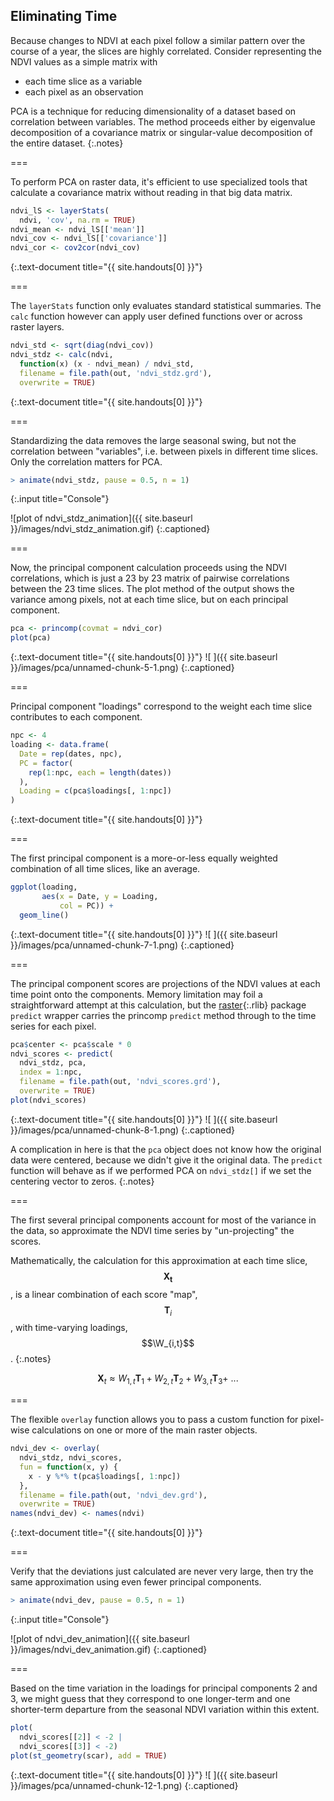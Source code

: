 ---
---

## Eliminating Time

Because changes to NDVI at each pixel follow a similar pattern over the course
of a year, the slices are highly correlated. Consider representing the NDVI
values as a simple matrix with

- each time slice as a variable
- each pixel as an observation

PCA is a technique for reducing dimensionality of a dataset based on correlation
between variables. The method proceeds either by eigenvalue decomposition of a
covariance matrix or singular-value decomposition of the entire dataset.
{:.notes}

===

To perform PCA on raster data, it's efficient to use specialized tools that
calculate a covariance matrix without reading in that big data matrix.



~~~r
ndvi_lS <- layerStats(
  ndvi, 'cov', na.rm = TRUE)
ndvi_mean <- ndvi_lS[['mean']]
ndvi_cov <- ndvi_lS[['covariance']]
ndvi_cor <- cov2cor(ndvi_cov)
~~~
{:.text-document title="{{ site.handouts[0] }}"}


===

The `layerStats` function only evaluates standard statistical summaries. The
`calc` function however can apply user defined functions over or across raster
layers.



~~~r
ndvi_std <- sqrt(diag(ndvi_cov))
ndvi_stdz <- calc(ndvi,
  function(x) (x - ndvi_mean) / ndvi_std,
  filename = file.path(out, 'ndvi_stdz.grd'),
  overwrite = TRUE)
~~~
{:.text-document title="{{ site.handouts[0] }}"}


===

Standardizing the data removes the large seasonal swing, but not the correlation
between "variables", i.e. between pixels in different time slices. Only the
correlation matters for PCA.



~~~r
> animate(ndvi_stdz, pause = 0.5, n = 1)
~~~
{:.input title="Console"}


![plot of ndvi_stdz_animation]({{ site.baseurl }}/images/ndvi_stdz_animation.gif)
{:.captioned}

===

Now, the principal component calculation proceeds using the NDVI correlations,
which is just a 23 by 23 matrix of pairwise correlations between the 23 time
slices. The plot method of the output shows the variance among pixels, not at
each time slice, but on each principal component.



~~~r
pca <- princomp(covmat = ndvi_cor)
plot(pca)
~~~
{:.text-document title="{{ site.handouts[0] }}"}
![ ]({{ site.baseurl }}/images/pca/unnamed-chunk-5-1.png)
{:.captioned}

===

Principal component "loadings" correspond to the weight each time slice
contributes to each component.



~~~r
npc <- 4
loading <- data.frame(
  Date = rep(dates, npc), 
  PC = factor(
    rep(1:npc, each = length(dates))
  ),
  Loading = c(pca$loadings[, 1:npc])
)
~~~
{:.text-document title="{{ site.handouts[0] }}"}


===

The first principal component is a more-or-less equally weighted combination of
all time slices, like an average.



~~~r
ggplot(loading,
       aes(x = Date, y = Loading,
           col = PC)) +
  geom_line()
~~~
{:.text-document title="{{ site.handouts[0] }}"}
![ ]({{ site.baseurl }}/images/pca/unnamed-chunk-7-1.png)
{:.captioned}

===

The principal component scores are projections of the NDVI values at each time
point onto the components. Memory limitation may foil a straightforward attempt at this calculation, but the [raster](){:.rlib}
package `predict` wrapper carries the princomp `predict` method through to
the time series for each pixel.



~~~r
pca$center <- pca$scale * 0
ndvi_scores <- predict(
  ndvi_stdz, pca,
  index = 1:npc,
  filename = file.path(out, 'ndvi_scores.grd'),
  overwrite = TRUE)
plot(ndvi_scores)
~~~
{:.text-document title="{{ site.handouts[0] }}"}
![ ]({{ site.baseurl }}/images/pca/unnamed-chunk-8-1.png)
{:.captioned}

A complication in here is that the `pca` object does not know how the original
data were centered, because we didn't give it the original data. The `predict`
function will behave as if we performed PCA on `ndvi_stdz[]` if we set the
centering vector to zeros.
{:.notes}

===

The first several principal components account for most of the variance in the
data, so approximate the NDVI time series by "un-projecting" the scores.

Mathematically, the calculation for this approximation at each time slice,
$$\mathbf{X_t}$$, is a linear combination of each score "map", $$\bm{T}_i$$, with
time-varying loadings, $$\W_{i,t}$$.
{:.notes}

$$
\mathbf{X}_t \approx W_{1,t} \mathbf{T}_1 + W_{2,t} \mathbf{T}_2 + W_{3,t} \mathbf{T}_3 +~...
$$

===

The flexible `overlay` function allows you to pass a custom function for
pixel-wise calculations on one or more of the main raster objects.



~~~r
ndvi_dev <- overlay(
  ndvi_stdz, ndvi_scores,
  fun = function(x, y) {
    x - y %*% t(pca$loadings[, 1:npc])
  },
  filename = file.path(out, 'ndvi_dev.grd'),
  overwrite = TRUE)
names(ndvi_dev) <- names(ndvi)
~~~
{:.text-document title="{{ site.handouts[0] }}"}


===

Verify that the deviations just calculated are never very large, then try the
same approximation using even fewer principal components.



~~~r
> animate(ndvi_dev, pause = 0.5, n = 1)
~~~
{:.input title="Console"}


![plot of ndvi_dev_animation]({{ site.baseurl }}/images/ndvi_dev_animation.gif)
{:.captioned}

===

Based on the time variation in the loadings for principal components 2 and 3, we
might guess that they correspond to one longer-term and one shorter-term
departure from the seasonal NDVI variation within this extent.



~~~r
plot(
  ndvi_scores[[2]] < -2 |
  ndvi_scores[[3]] < -2)
plot(st_geometry(scar), add = TRUE)
~~~
{:.text-document title="{{ site.handouts[0] }}"}
![ ]({{ site.baseurl }}/images/pca/unnamed-chunk-12-1.png)
{:.captioned}
